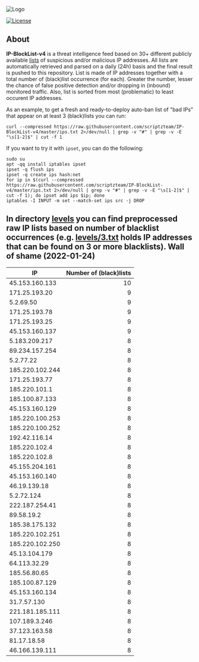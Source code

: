 ![Logo](https://i.imgur.com/PyKLAe7.png)

[![License](https://img.shields.io/badge/license-The_Unlicense-red.svg)](https://unlicense.org/)

About
----

**IP-BlockList-v4** is a threat intelligence feed based on 30+ different publicly available [lists](https://github.com/stamparm/maltrail) of suspicious and/or malicious IP addresses. All lists are automatically retrieved and parsed on a daily (24h) basis and the final result is pushed to this repository. List is made of IP addresses together with a total number of (black)list occurrence (for each). Greater the number, lesser the chance of false positive detection and/or dropping in (inbound) monitored traffic. Also, list is sorted from most (problematic) to least occurent IP addresses.

As an example, to get a fresh and ready-to-deploy auto-ban list of "bad IPs" that appear on at least 3 (black)lists you can run:

```
curl --compressed https://raw.githubusercontent.com/scriptzteam/IP-BlockList-v4/master/ips.txt 2>/dev/null | grep -v "#" | grep -v -E "\s[1-2]$" | cut -f 1
```

If you want to try it with `ipset`, you can do the following:

```
sudo su
apt -qq install iptables ipset
ipset -q flush ips
ipset -q create ips hash:net
for ip in $(curl --compressed https://raw.githubusercontent.com/scriptzteam/IP-BlockList-v4/master/ips.txt 2>/dev/null | grep -v "#" | grep -v -E "\s[1-2]$" | cut -f 1); do ipset add ips $ip; done
iptables -I INPUT -m set --match-set ips src -j DROP
```

In directory [levels](levels) you can find preprocessed raw IP lists based on number of blacklist occurrences (e.g. [levels/3.txt](levels/3.txt) holds IP addresses that can be found on 3 or more blacklists).
Wall of shame (2022-01-24)
----

|IP|Number of (black)lists|
|---|--:|
45.153.160.133|10
171.25.193.20|9
5.2.69.50|9
171.25.193.78|9
171.25.193.25|9
45.153.160.137|9
5.183.209.217|8
89.234.157.254|8
5.2.77.22|8
185.220.102.244|8
171.25.193.77|8
185.220.101.1|8
185.100.87.133|8
45.153.160.129|8
185.220.100.253|8
185.220.100.252|8
192.42.116.14|8
185.220.102.4|8
185.220.102.8|8
45.155.204.161|8
45.153.160.140|8
46.19.139.18|8
5.2.72.124|8
222.187.254.41|8
89.58.19.2|8
185.38.175.132|8
185.220.102.251|8
185.220.102.250|8
45.13.104.179|8
64.113.32.29|8
185.56.80.65|8
185.100.87.129|8
45.153.160.134|8
31.7.57.130|8
221.181.185.111|8
107.189.3.246|8
37.123.163.58|8
81.17.18.58|8
46.166.139.111|8
